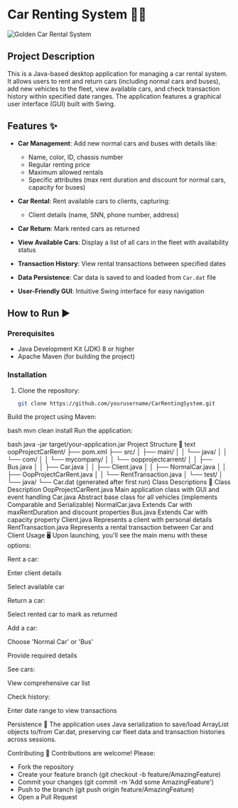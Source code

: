 # Car Renting System 🚗💨

![Golden Car Rental System](https://via.placeholder.com/150) <!-- Consider adding a logo/banner here -->

## Project Description

This is a Java-based desktop application for managing a car rental system. It allows users to rent and return cars (including normal cars and buses), add new vehicles to the fleet, view available cars, and check transaction history within specified date ranges. The application features a graphical user interface (GUI) built with Swing.

## Features ✨

- **Car Management**: Add new normal cars and buses with details like:
  - Name, color, ID, chassis number
  - Regular renting price
  - Maximum allowed rentals
  - Specific attributes (max rent duration and discount for normal cars, capacity for buses)

- **Car Rental**: Rent available cars to clients, capturing:
  - Client details (name, SNN, phone number, address)

- **Car Return**: Mark rented cars as returned

- **View Available Cars**: Display a list of all cars in the fleet with availability status

- **Transaction History**: View rental transactions between specified dates

- **Data Persistence**: Car data is saved to and loaded from `Car.dat` file

- **User-Friendly GUI**: Intuitive Swing interface for easy navigation

## How to Run ▶️

### Prerequisites
- Java Development Kit (JDK) 8 or higher
- Apache Maven (for building the project)

### Installation
1. Clone the repository:
   ```bash
   git clone https://github.com/yourusername/CarRentingSystem.git
Build the project using Maven:

bash
mvn clean install
Run the application:

bash
java -jar target/your-application.jar
Project Structure 📂
text
oopProjectCarRent/
├── pom.xml
├── src/
│   ├── main/
│   │   └── java/
│   │       └── com/
│   │           └── mycompany/
│   │               └── oopprojectcarrent/
│   │                   ├── Bus.java
│   │                   ├── Car.java
│   │                   ├── Client.java
│   │                   ├── NormalCar.java
│   │                   ├── OopProjectCarRent.java
│   │                   └── RentTransaction.java
│   └── test/
│       └── java/
└── Car.dat (generated after first run)
Class Descriptions 🧩
Class	Description
OopProjectCarRent.java	Main application class with GUI and event handling
Car.java	Abstract base class for all vehicles (implements Comparable and Serializable)
NormalCar.java	Extends Car with maxRentDuration and discount properties
Bus.java	Extends Car with capacity property
Client.java	Represents a client with personal details
RentTransaction.java	Represents a rental transaction between Car and Client
Usage 🖥️
Upon launching, you'll see the main menu with these options:

Rent a car:

Enter client details

Select available car

Return a car:

Select rented car to mark as returned

Add a car:

Choose 'Normal Car' or 'Bus'

Provide required details

See cars:

View comprehensive car list

Check history:

Enter date range to view transactions

Persistence 💾
The application uses Java serialization to save/load ArrayList<Car> objects to/from Car.dat, preserving car fleet data and transaction histories across sessions.



Contributing 🤝
Contributions are welcome! Please:

- Fork the repository
- Create your feature branch (git checkout -b feature/AmazingFeature)
- Commit your changes (git commit -m 'Add some AmazingFeature')
- Push to the branch (git push origin feature/AmazingFeature)
- Open a Pull Request
